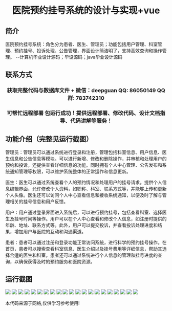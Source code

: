 <p><h1 align="center">医院预约挂号系统的设计与实现+vue</h1></p>

## 简介
医院预约挂号系统：角色分为患者、医生、管理员；功能包括用户管理、科室管理、预约挂号、投诉处理、公告管理，界面设计简洁明了，支持高效查询和操作管理。    --计算机毕业设计源码；毕设源码；java毕业设计源码


## 联系方式
<p><h3 align="center">获取完整代码与数据库文件 + 微信：deepguan QQ: 86050149 QQ群: 783742310</h3></p>
<p><h3 align="center">可帮忙远程部署 包运行成功！提供远程部署、修改代码、设计文档指导、代码讲解等服务！</h3></p>

## 功能介绍（完整见运行截图）
管理员：管理员可以通过系统进行登录和注册，管理包括科室信息、用户信息、医生信息和公告信息等模块。可以进行新增、修改和删除操作，并审核和处理用户的预约和投诉，还提供查看详细信息的功能。同时拥有个人中心管理、公告发布和系统通知管理等权限，可以维护系统整体的正常运作和信息更新。

医生：医生可以通过系统查看个人的预约情况和处理用户的挂号请求。提供个人信息编辑界面，允许修改个人资料，如职称、科室、联系方式等，并能够上传和更新个人头像。医生还可以访问个人中心查看信息和接收系统通知，以便及时了解与管理相关的挂号信息和用户反馈。

用户：用户通过登录界面进入系统后，可以进行预约挂号，包括查看科室、选择医生及挂号时间等操作。用户可以在个人中心查看和修改个人信息，如注册时提供的年龄、地址、联系方式等。此外，用户可以提交投诉，并查看投诉处理进度和结果，增加用户与医院的互动和沟通渠道。

患者：患者可以通过注册和登录功能正常访问系统，进行科学的预约挂号操作。在首页，患者可以搜索查看科室信息、医生介绍以及挂号费用等详细信息，帮助其选择合适的医生和科室。患者还可以通过系统进行个人信息的管理和挂号进度的查询，以确保获得及时的预约服务和医院资源。


## 运行截图
![](https://bs-1329754181.cos.ap-shanghai.myqcloud.com/ssm/HospitalAppointmentSystem/img/001.jpg)
![](https://bs-1329754181.cos.ap-shanghai.myqcloud.com/ssm/HospitalAppointmentSystem/img/002.jpg)
![](https://bs-1329754181.cos.ap-shanghai.myqcloud.com/ssm/HospitalAppointmentSystem/img/003.jpg)
![](https://bs-1329754181.cos.ap-shanghai.myqcloud.com/ssm/HospitalAppointmentSystem/img/004.jpg)
![](https://bs-1329754181.cos.ap-shanghai.myqcloud.com/ssm/HospitalAppointmentSystem/img/005.jpg)
![](https://bs-1329754181.cos.ap-shanghai.myqcloud.com/ssm/HospitalAppointmentSystem/img/006.jpg)
![](https://bs-1329754181.cos.ap-shanghai.myqcloud.com/ssm/HospitalAppointmentSystem/img/007.jpg)
![](https://bs-1329754181.cos.ap-shanghai.myqcloud.com/ssm/HospitalAppointmentSystem/img/008.jpg)
![](https://bs-1329754181.cos.ap-shanghai.myqcloud.com/ssm/HospitalAppointmentSystem/img/009.jpg)
![](https://bs-1329754181.cos.ap-shanghai.myqcloud.com/ssm/HospitalAppointmentSystem/img/010.jpg)
![](https://bs-1329754181.cos.ap-shanghai.myqcloud.com/ssm/HospitalAppointmentSystem/img/011.jpg)
![](https://bs-1329754181.cos.ap-shanghai.myqcloud.com/ssm/HospitalAppointmentSystem/img/012.jpg)
![](https://bs-1329754181.cos.ap-shanghai.myqcloud.com/ssm/HospitalAppointmentSystem/img/013.jpg)
![](https://bs-1329754181.cos.ap-shanghai.myqcloud.com/ssm/HospitalAppointmentSystem/img/014.jpg)
![](https://bs-1329754181.cos.ap-shanghai.myqcloud.com/ssm/HospitalAppointmentSystem/img/015.jpg)
![](https://bs-1329754181.cos.ap-shanghai.myqcloud.com/ssm/HospitalAppointmentSystem/img/016.jpg)
![](https://bs-1329754181.cos.ap-shanghai.myqcloud.com/ssm/HospitalAppointmentSystem/img/017.jpg)
![](https://bs-1329754181.cos.ap-shanghai.myqcloud.com/ssm/HospitalAppointmentSystem/img/018.jpg)
![](https://bs-1329754181.cos.ap-shanghai.myqcloud.com/ssm/HospitalAppointmentSystem/img/019.jpg)
![](https://bs-1329754181.cos.ap-shanghai.myqcloud.com/ssm/HospitalAppointmentSystem/img/020.jpg)
![](https://bs-1329754181.cos.ap-shanghai.myqcloud.com/ssm/HospitalAppointmentSystem/img/021.jpg)

<p>本代码来源于网络,仅供学习参考使用!</p>
